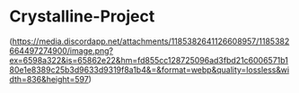 # Crystalline-Project
(https://media.discordapp.net/attachments/1185382641126608957/1185382664497274900/image.png?ex=6598a322&is=65862e22&hm=fd855cc128725096ad3fbd21c6006571b180e1e8389c25b3d9633d9319f8a1b4&=&format=webp&quality=lossless&width=836&height=597)
